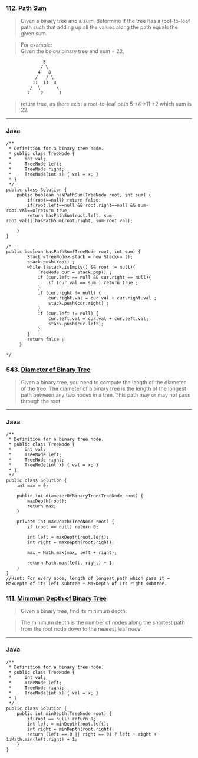 ### 112. [Path Sum](https://leetcode.com/problems/path-sum/#/description)
>Given a binary tree and a sum, determine if the tree has a root-to-leaf path such that adding up all the values along the path equals
the given sum.  

>For example:  
>Given the below binary tree and sum = 22,  
```
              5
             / \
            4   8
           /   / \
          11  13  4
         /  \      \
        7    2      1
```
>return true, as there exist a root-to-leaf path 5->4->11->2 which sum is 22.   
----

### Java
```
/**
 * Definition for a binary tree node.
 * public class TreeNode {
 *     int val;
 *     TreeNode left;
 *     TreeNode right;
 *     TreeNode(int x) { val = x; }
 * }
 */
public class Solution {
    public boolean hasPathSum(TreeNode root, int sum) {
        if(root==null) return false;
        if(root.left==null && root.right==null && sum-root.val==0)return true;
        return hasPathSum(root.left, sum-root.val)||hasPathSum(root.right, sum-root.val);
        
    }
}

/*  
public boolean hasPathSum(TreeNode root, int sum) {
	    Stack <TreeNode> stack = new Stack<> ();	    
	    stack.push(root) ;	    
	    while (!stack.isEmpty() && root != null){
	    	TreeNode cur = stack.pop() ;	
	    	if (cur.left == null && cur.right == null){	    		
	    		if (cur.val == sum ) return true ;
	    	}
	    	if (cur.right != null) {
	    		cur.right.val = cur.val + cur.right.val ;
	    		stack.push(cur.right) ;
	    	}
	    	if (cur.left != null) {
	    		cur.left.val = cur.val + cur.left.val;
	    		stack.push(cur.left);
	    	}
	    }	    
	    return false ;
	 }

*/
```
### 543. [Diameter of Binary Tree](https://leetcode.com/problems/diameter-of-binary-tree/#/description)
>Given a binary tree, you need to compute the length of the diameter of the tree. The diameter of a binary tree is the length of the longest path between any two nodes in a tree. This path may or may not pass through the root.  
----
### Java
```
/**
 * Definition for a binary tree node.
 * public class TreeNode {
 *     int val;
 *     TreeNode left;
 *     TreeNode right;
 *     TreeNode(int x) { val = x; }
 * }
 */
public class Solution {
    int max = 0;
    
    public int diameterOfBinaryTree(TreeNode root) {
        maxDepth(root);
        return max;
    }
    
    private int maxDepth(TreeNode root) {
        if (root == null) return 0;
        
        int left = maxDepth(root.left);
        int right = maxDepth(root.right);
        
        max = Math.max(max, left + right);
        
        return Math.max(left, right) + 1;
    }
}
//Hint: For every node, length of longest path which pass it = MaxDepth of its left subtree + MaxDepth of its right subtree.
```
### 111. [Minimum Depth of Binary Tree](https://leetcode.com/problems/minimum-depth-of-binary-tree/tabs/description)
>Given a binary tree, find its minimum depth.

>The minimum depth is the number of nodes along the shortest path from the root node down to the nearest leaf node.
----
### Java
```
/**
 * Definition for a binary tree node.
 * public class TreeNode {
 *     int val;
 *     TreeNode left;
 *     TreeNode right;
 *     TreeNode(int x) { val = x; }
 * }
 */
public class Solution {
    public int minDepth(TreeNode root) {
        if(root == null) return 0;
        int left = minDepth(root.left);
        int right = minDepth(root.right);
        return (left == 0 || right == 0) ? left + right + 1:Math.min(left,right) + 1;
    }
}
```

